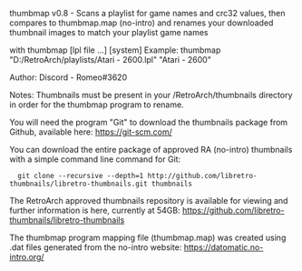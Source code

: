 thumbmap v0.8 - Scans a playlist for game names and crc32 values, then compares to thumbmap.map (no-intro)
                and renames your downloaded thumbnail images to match your playlist game names

with thumbmap [lpl file ...] [system]
Example:
              thumbmap "D:/RetroArch/playlists/Atari - 2600.lpl" "Atari - 2600"

Author:
   Discord - Romeo#3620
   
Notes:
   Thumbnails must be present in your /RetroArch/thumbnails directory in order for the thumbmap program to rename.
   
   You will need the program "Git" to download the thumbnails package from Github, available here:  https://git-scm.com/
   
   You can download the entire package of approved RA (no-intro) thumbnails with a simple command line command for Git:
   
      git clone --recursive --depth=1 http://github.com/libretro-thumbnails/libretro-thumbnails.git thumbnails
   
   The RetroArch approved thumbnails repository is available for viewing and further information is here, currently at 54GB:
      https://github.com/libretro-thumbnails/libretro-thumbnails
   
   The thumbmap program mapping file (thumbmap.map) was created using .dat files generated from the no-intro website:
      https://datomatic.no-intro.org/
